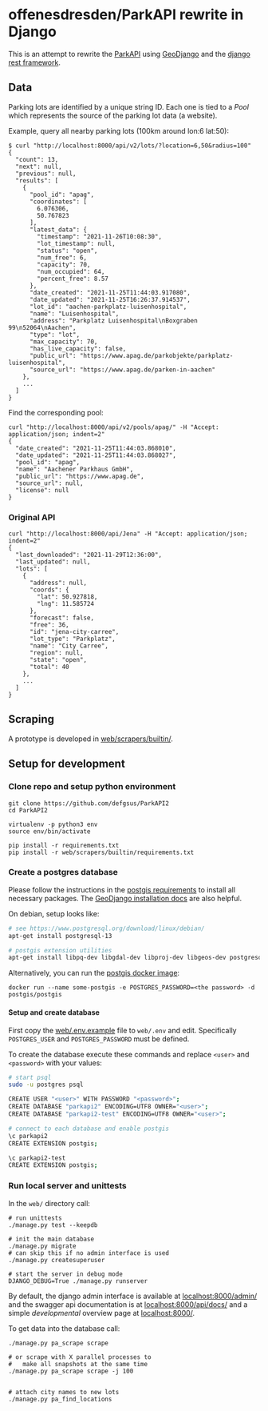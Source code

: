 # offenesdresden/ParkAPI rewrite in Django

This is an attempt to rewrite the [ParkAPI](https://github.com/offenesdresden/ParkAPI/)
using [GeoDjango](https://docs.djangoproject.com/en/3.2/ref/contrib/gis/) and
the [django rest framework](https://www.django-rest-framework.org/).


## Data 

Parking lots are identified by a unique string ID. Each one is tied to a *Pool* which 
represents the source of the parking lot data (a website).

Example, query all nearby parking lots (100km around lon:6 lat:50):
```shell script
$ curl "http://localhost:8000/api/v2/lots/?location=6,50&radius=100"
{
  "count": 13,
  "next": null,
  "previous": null,
  "results": [
    {
      "pool_id": "apag",
      "coordinates": [
        6.076306,
        50.767823
      ],
      "latest_data": {
        "timestamp": "2021-11-26T10:08:30",
        "lot_timestamp": null,
        "status": "open",
        "num_free": 6,
        "capacity": 70,
        "num_occupied": 64,
        "percent_free": 8.57
      },
      "date_created": "2021-11-25T11:44:03.917080",
      "date_updated": "2021-11-25T16:26:37.914537",
      "lot_id": "aachen-parkplatz-luisenhospital",
      "name": "Luisenhospital",
      "address": "Parkplatz Luisenhospital\nBoxgraben 99\n52064\nAachen",
      "type": "lot",
      "max_capacity": 70,
      "has_live_capacity": false,
      "public_url": "https://www.apag.de/parkobjekte/parkplatz-luisenhospital",
      "source_url": "https://www.apag.de/parken-in-aachen"
    },
    ...
  ]
}
```

Find the corresponding pool:

```shell script
curl "http://localhost:8000/api/v2/pools/apag/" -H "Accept: application/json; indent=2"
{
  "date_created": "2021-11-25T11:44:03.868010",
  "date_updated": "2021-11-25T11:44:03.868027",
  "pool_id": "apag",
  "name": "Aachener Parkhaus GmbH",
  "public_url": "https://www.apag.de",
  "source_url": null,
  "license": null
}
```

### Original API

```shell script
curl "http://localhost:8000/api/Jena" -H "Accept: application/json; indent=2"
{
  "last_downloaded": "2021-11-29T12:36:00",
  "last_updated": null,
  "lots": [
    {
      "address": null,
      "coords": {
        "lat": 50.927818,
        "lng": 11.585724
      },
      "forecast": false,
      "free": 36,
      "id": "jena-city-carree",
      "lot_type": "Parkplatz",
      "name": "City Carree",
      "region": null,
      "state": "open",
      "total": 40
    },
    ...
  ]
}
```


## Scraping

A prototype is developed in [web/scrapers/builtin/](web/scrapers/builtin/).


## Setup for development

### Clone repo and setup python environment

```shell script
git clone https://github.com/defgsus/ParkAPI2
cd ParkAPI2

virtualenv -p python3 env
source env/bin/activate

pip install -r requirements.txt
pip install -r web/scrapers/builtin/requirements.txt
```

### Create a postgres database

Please follow the instructions in the 
[postgis requirements](https://postgis.net/docs/postgis_installation.html#install_requirements)
to install all necessary packages. 
The [GeoDjango installation docs](https://docs.djangoproject.com/en/3.2/ref/contrib/gis/install/) 
are also helpful.

On debian, setup looks like:
```sh
# see https://www.postgresql.org/download/linux/debian/
apt-get install postgresql-13

# postgis extension utilities 
apt-get install libpq-dev libgdal-dev libproj-dev libgeos-dev postgresql-13-postgis-3-scripts
```
 
Alternatively, you can run the 
[postgis docker image](https://github.com/postgis/docker-postgis):
```shell script
docker run --name some-postgis -e POSTGRES_PASSWORD=<the password> -d postgis/postgis
```

#### Setup and create database
 
First copy the [web/.env.example](web/.env.example) file to `web/.env` and edit.
Specifically `POSTGRES_USER` and `POSTGRES_PASSWORD` must be defined.

To create the database execute these commands and replace `<user>` and `<password>`
with your values: 
 
```sh
# start psql
sudo -u postgres psql

CREATE USER "<user>" WITH PASSWORD "<password>";
CREATE DATABASE "parkapi2" ENCODING=UTF8 OWNER="<user>";
CREATE DATABASE "parkapi2-test" ENCODING=UTF8 OWNER="<user>";

# connect to each database and enable postgis
\c parkapi2
CREATE EXTENSION postgis;

\c parkapi2-test
CREATE EXTENSION postgis;
```

### Run local server and unittests 

In the `web/` directory call:

```shell script
# run unittests
./manage.py test --keepdb

# init the main database
./manage.py migrate
# can skip this if no admin interface is used
./manage.py createsuperuser  

# start the server in debug mode
DJANGO_DEBUG=True ./manage.py runserver
```

By default, the django admin interface is available at 
[localhost:8000/admin/](http://localhost:8000/admin/) and the 
swagger api documentation is at
[localhost:8000/api/docs/](http://localhost:8000/api/docs/) and
a simple *developmental* overview page at [localhost:8000/](http://localhost:8000/). 


To get data into the database call:

```shell script
./manage.py pa_scrape scrape

# or scrape with X parallel processes to
#   make all snapshots at the same time  
./manage.py pa_scrape scrape -j 100


# attach city names to new lots
./manage.py pa_find_locations
```


